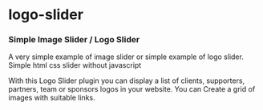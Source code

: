 # logo-slider
<h3>Simple Image Slider / Logo Slider</h3>
<p>A very simple example of image slider or simple example of logo slider. Simple html css slider without javascript</p>
<p>With this Logo Slider plugin you can display a list of clients, supporters, partners, team or sponsors logos in your website. You can Create a grid of images with suitable links.</p>
